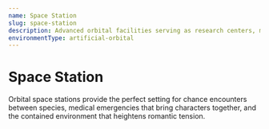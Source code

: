 ```yaml
---
name: Space Station
slug: space-station
description: Advanced orbital facilities serving as research centers, medical facilities, or hubs for interstellar travel.
environmentType: artificial-orbital
---
```


# Space Station

Orbital space stations provide the perfect setting for chance encounters between species, medical emergencies that bring characters together, and the contained environment that heightens romantic tension.